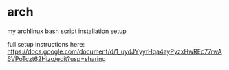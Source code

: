 # arch
my archlinux bash script installation setup

full setup instructions here: https://docs.google.com/document/d/1_uydJYyyrHqa4ayPyzxHwREc77rwA6VPoTczt62Hizo/edit?usp=sharing
